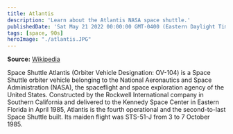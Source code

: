 ```yaml
---
title: Atlantis
description: 'Learn about the Atlantis NASA space shuttle.'
publishedDate: 'Sat May 21 2022 00:00:00 GMT-0400 (Eastern Daylight Time)'
tags: [space, 90s]
heroImage: "./atlantis.JPG"
---
```


**Source:** [Wikipedia](https://en.wikipedia.org/wiki/Space_Shuttle_Atlantis)

Space Shuttle Atlantis (Orbiter Vehicle Designation: OV-104) is a Space Shuttle orbiter vehicle belonging to the National Aeronautics and Space Administration (NASA), the spaceflight and space exploration agency of the United States. Constructed by the Rockwell International company in Southern California and delivered to the Kennedy Space Center in Eastern Florida in April 1985, Atlantis is the fourth operational and the second-to-last Space Shuttle built. Its maiden flight was STS-51-J from 3 to 7 October 1985.
